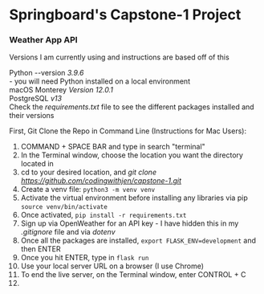 # Springboard's Capstone-1 Project
### Weather App API

Versions I am currently using and instructions are based off of this<br>

Python --version *3.9.6*<br> - you will need Python installed on a local environment<br>
macOS Monterey *Version 12.0.1*<br>
PostgreSQL *v13*<br>
Check the *requirements.txt* file to see the different packages installed and their versions <br>


First, Git Clone the Repo in Command Line (Instructions for Mac Users):
1. COMMAND + SPACE BAR and type in search "terminal"
2. In the Terminal window, choose the location you want the directory located in
3. cd to your desired location, and *git clone https://github.com/codingwithjen/capstone-1.git*
4. Create a venv file: `python3 -m venv venv`
5. Activate the virtual environment before installing any libraries via pip `source venv/bin/activate`
6. Once activated, `pip install -r requirements.txt`
7. Sign up via OpenWeather for an API key - I have hidden this in my *.gitignore* file and via *dotenv*
8. Once all the packages are installed, `export FLASK_ENV=development` and then ENTER
9. Once you hit ENTER, type in `flask run`
10. Use your local server URL on a browser (I use Chrome)
11. To end the live server, on the Terminal window, enter CONTROL + C
12. 


